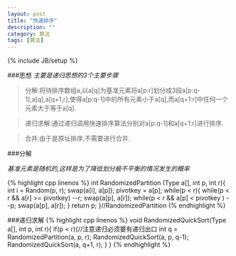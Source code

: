 ```yaml
---
layout: post
title: "快速排序"
description: ""
category: 算法
tags: [算法]
---
```

{% include JB/setup %}

###思想
*主要是递归思想的3个主要步骤*
>分解:将待排序数组a,以a\[q\]为基准元素将a\[p:r\]划分成3段a\[p:q-1\],a\[q\],a\[q+1,r\],使得a\[p:q-1\]中的所有元素小于a\[q\],而a\[q+1:r\]中任何一个元素大于等于a\[q\].

>递归求解:通过递归调用快速排序算法分别对a\[p:q-1\]和a\[q+1:r\]进行排序.

>合并:由于是原址排序,不需要进行合并.

<!--more-->
###分解

*基准元素是随机的,这样是为了降低划分极不平衡的情况发生的概率*

{% highlight cpp linenos %}
int RandomizedPartition (Type a[], int p, int r){
    int i = Random(p, r);
    swap(a[i], a[p]);
    pivotkey = a[p];
    while(p < r){
        while(p < r && a[r] >= pivotkey) --r;
        swap(a[p], a[r]);
        while(p < r && a[p] < pivotkey ) --p;
        swap(a[p], a[r]);
    }
    return p;
}//RandomizedPartition
{% endhighlight %}

###递归求解
{% highlight cpp linenos %}
void RandomizedQuickSort(Type a[], int p, int r){
    if(p < r){//注意递归必须要有递归出口
        int q = RandomizedPartition(a, p, r);
        RandomizedQuickSort(a, p, q-1);
        RandomizedQuickSort(a, q+1, r);
    }
}
{% endhighlight %}